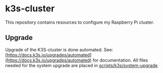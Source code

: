 # k3s-cluster
This repository contains resources to configure my Raspberry Pi cluster.

## Upgrade
Upgrade of the K3S-cluster is done automated. See: [https://docs.k3s.io/upgrades/automated](https://docs.k3s.io/upgrades/automated) for documentation. All files needed for the system upgrade are placed in [scripts/k3s/system-upgrade](https://github.com/hakktastic/k3s-cluster/tree/master/scripts/k3s/system-upgrade).
